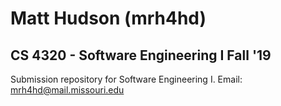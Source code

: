 # Matt Hudson (mrh4hd)
## CS 4320 - Software Engineering I Fall '19

Submission repository for Software Engineering I.
Email: mrh4hd@mail.missouri.edu
